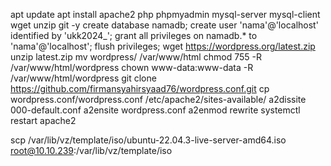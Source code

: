 apt update 
apt install apache2 php phpmyadmin mysql-server mysql-client wget unzip git -y
create database namadb;
create user 'nama'@'localhost' identified by 'ukk2024_';
grant all privileges on namadb.* to 'nama'@'localhost';
flush privileges;
wget https://wordpress.org/latest.zip
unzip latest.zip
mv wordpress/ /var/www/html
chmod 755 -R /var/www/html/wordpress
chown www-data:www-data -R /var/www/html/wordpress
git clone https://github.com/firmansyahirsyaad76/wordpress.conf.git
cp wordpress.conf/wordpress.conf /etc/apache2/sites-available/
a2dissite 000-default.conf
a2ensite wordpress.conf
a2enmod rewrite
systemctl restart apache2


scp /var/lib/vz/template/iso/ubuntu-22.04.3-live-server-amd64.iso root@10.10.239:/var/lib/vz/template/iso



